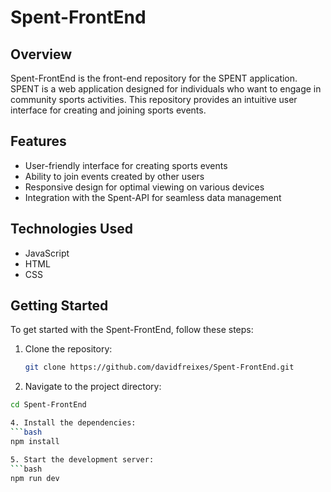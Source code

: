 # Spent-FrontEnd

## Overview
Spent-FrontEnd is the front-end repository for the SPENT application. SPENT is a web application designed for individuals who want to engage in community sports activities. This repository provides an intuitive user interface for creating and joining sports events.

## Features
- User-friendly interface for creating sports events
- Ability to join events created by other users
- Responsive design for optimal viewing on various devices
- Integration with the Spent-API for seamless data management

## Technologies Used
- JavaScript
- HTML
- CSS

## Getting Started
To get started with the Spent-FrontEnd, follow these steps:

1. Clone the repository:
   ```bash
   git clone https://github.com/davidfreixes/Spent-FrontEnd.git

2. Navigate to the project directory:
```bash
cd Spent-FrontEnd

4. Install the dependencies:
```bash
npm install

5. Start the development server:
```bash
npm run dev
